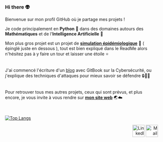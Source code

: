 ### Hi there 👽

Bienvenue sur mon profil GitHub où je partage mes projets ! </br>

Je code principalement en __Python__ 🐍 dans des domaines autours des __Mathématiques__ et de l'__Intelligence Artificielle__ 🤖

Mon plus gros projet est un projet de [**simulation épidémiologique**](https://github.com/antonin-lfv/simulation_virus_covid-19) 🦠 ( épinglé juste en dessous ), tout est bien expliqué dans le ReadMe alors n'hésitez pas à y faire un tour et laisser une étoile ⭐️  <br>
<br>

J'ai commencé l'écriture d'un [blog](https://antoninlefevre45.gitbook.io/cybersecurity/) avec GitBook sur la Cybersécurité, ou j'explique des techniques d'attaques pour mieux savoir se défendre 🔒🕵️‍♂️ <br>
<br>

Pour retrouver tous mes autres projets, ceux qui sont prévus, et plus encore, je vous invite à vous rendre sur [**mon site web**](https://antonin-lfv.github.io) 🌏☁️  


<br/>

[![Top Langs](https://github-readme-stats.vercel.app/api/top-langs/?username=antonin-lfv&layout=compact)](https://github.com/antonin-lfv/github-readme-stats)

<p align="right">
  <a href="https://www.linkedin.com/in/antonin-lefevre-565b8b141" class="fancybox" ><img src="https://user-images.githubusercontent.com/63207451/97303444-b2c04380-185a-11eb-8cfc-864c33a64e4b.png" title="LinkedIn" width="40" height="40"></a>
  <a href="mailto:antoninlefevre45@icloud.com" class="fancybox" ><img src="https://user-images.githubusercontent.com/63207451/97303543-cec3e500-185a-11eb-8adc-c1364e2054a9.png" title="Mail" width="40" height="40"></a>
</p>
